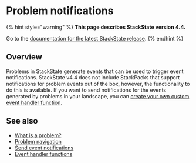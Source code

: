 # Problem notifications

{% hint style="warning" %}
**This page describes StackState version 4.4.**

Go to the [documentation for the latest StackState release](https://docs.stackstate.com/).
{% endhint %}

## Overview

Problems in StackState generate events that can be used to trigger event notifications. StackState v4.4 does not include StackPacks that support notifications for problem events out of the box, however, the functionality to do this is available. If you want to send notifications for the events generated by problems in your landscape, you can [create your own custom event handler function](../../develop/developer-guides/custom-functions/event-handler-functions.md).

## See also

* [What is a problem?](problems.md)
* [Problem navigation](problem_investigation.md)
* [Send event notifications](../metrics-and-events/send-event-notifications.md)
* [Event handler functions](../../develop/developer-guides/custom-functions/event-handler-functions.md)

